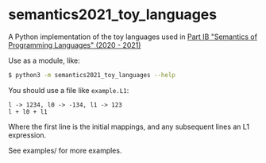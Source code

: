 semantics2021_toy_languages
===========================

A Python implementation of the toy languages used in [Part IB "Semantics of Programming Languages" (2020 - 2021)](https://www.cl.cam.ac.uk/teaching/2021/Semantics/)

Use as a module, like:

```bash
$ python3 -m semantics2021_toy_languages --help
```

You should use a file like `example.L1`:

```
l -> 1234, l0 -> -134, l1 -> 123
l + l0 + l1
```

Where the first line is the initial mappings, and any subsequent lines an L1 expression.

See examples/ for more examples.